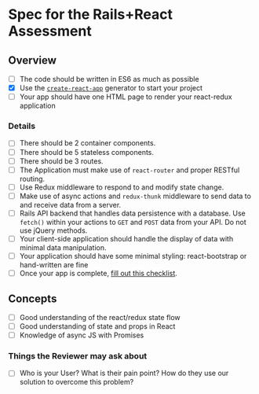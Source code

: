 # Spec for the Rails+React Assessment

## Overview

- [ ] The code should be written in ES6 as much as possible
- [x] Use the [`create-react-app`](https://github.com/facebook/create-react-app) generator to start your project
- [ ] Your app should have one HTML page to render your react-redux application

### Details

- [ ] There should be 2 container components.
- [ ] There should be 5 stateless components.
- [ ] There should be 3 routes.
- [ ] The Application must make use of `react-router` and proper RESTful routing.
- [ ] Use Redux middleware to respond to and modify state change.
- [ ] Make use of async actions and `redux-thunk` middleware to send data to and receive data from a server.
- [ ] Rails API backend that handles data persistence with a database. Use `fetch()` within your actions to `GET` and `POST` data from your API. Do not use jQuery methods.
- [ ] Your client-side application should handle the display of data with minimal data manipulation.
- [ ] Your application should have some minimal styling: react-bootstrap or hand-written are fine
- [ ] Once your app is complete, [fill out this checklist](https://docs.google.com/forms/d/e/1FAIpQLSfX7qH_FqFqJ9vMMhtlHSYxhhafKJm8fe01IvsFNFitFC2nOA/viewform).

## Concepts

- [ ] Good understanding of the react/redux state flow
- [ ] Good understanding of state and props in React
- [ ] Knowledge of async JS with Promises

### Things the Reviewer may ask about

- [ ] Who is your User? What is their pain point? How do they use our solution to overcome this problem?
